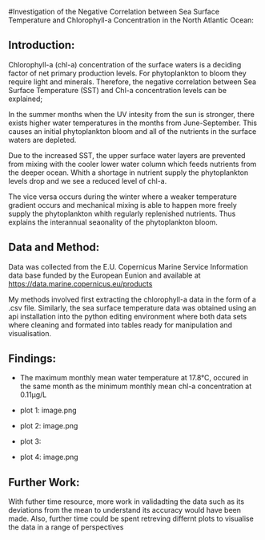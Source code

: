 
#Investigation of the Negative Correlation between Sea Surface Temperature and Chlorophyll-a Concentration in the North Atlantic Ocean:

## Introduction:

Chlorophyll-a (chl-a) concentration of the surface waters is a deciding factor of net primary production levels. For phytoplankton to bloom they require light and minerals. Therefore, the negative correlation between Sea Surface Temperature (SST) and Chl-a concentration levels can be explained;

In the summer months when the UV intesity from the sun is stronger, there exists higher water temperatures in the months from June-September. This causes an initial phytoplankton bloom and all of the nutrients in the surface waters are depleted.

Due to the increased SST, the upper surface water layers are prevented from mixing with the cooler lower water column which feeds nutrients from the deeper ocean. Whith a shortage in nutrient supply the phytoplankton levels drop and we see a reduced level of chl-a.

The vice versa occurs during the winter where a weaker temperature gradient occurs and mechanical mixing is able to happen more freely supply the phytoplankton whith regularly replenished nutrients. Thus explains the interannual seaonality of the phytoplankton bloom.


## Data and Method:

Data was collected from the E.U. Copernicus Marine Service Information data base funded by the European Eunion and available at https://data.marine.copernicus.eu/products

My methods involved first extracting the chlorophyll-a data in the form of a .csv file. Similarly, the sea surface temperature data was obtained using an api installation into the python editing environment where both data sets where cleaning and formated into tables ready for manipulation and visualisation.


## Findings:

- The maximum monthly mean water temperature at 17.8°C, occured in the same month as the minimum monthly mean chl-a concentration at 0.11μg/L

- plot 1:
image.png

- plot 2:
image.png

- plot 3:


- plot 4:
image.png


## Further Work:

With futher time resource, more work in validadting the data such as its deviations from the mean to understand its accuracy would have been made.
Also, further time could be spent retreving differnt plots to visualise the data in a range of perspectives

